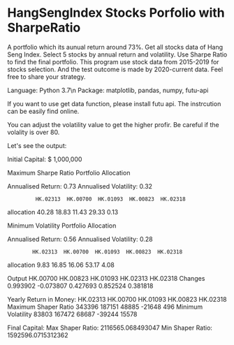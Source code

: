 # HangSengIndex Stocks Porfolio with SharpeRatio
 A portfolio which its aunual return around 73%. Get all stocks data of Hang Seng Index. Select 5 stocks by annual return and volatility. Use Sharpe Ratio to find the final portfolio. This program use stock data from 2015-2019 for stocks selection. And the test outcome is made by 2020-current data. Feel free to share your strategy. 
 
 Language: Python 3.7\n
 Package: matplotlib,
          pandas,
          numpy,
          futu-api


If you want to use get data function, please install futu api. The instrcution can be easily find online.

You can adjust the volatility value to get the higher profir. Be careful if the volality is over 80.

Let's see the output:

Initial Capital: $ 1,000,000 

Maximum Sharpe Ratio Portfolio Allocation

Annualised Return: 0.73
Annualised Volatility: 0.32


             HK.02313  HK.00700  HK.01093  HK.00823  HK.02318
allocation     40.28     18.83     11.43     29.33      0.13 


Minimum Volatility Portfolio Allocation

Annualised Return: 0.56
Annualised Volatility: 0.28


            HK.02313  HK.00700  HK.01093  HK.00823  HK.02318
allocation      9.83     16.85     16.06     53.17      4.08


Output
         HK.00700  HK.00823  HK.01093  HK.02313  HK.02318
Changes  0.993902 -0.073807  0.427693  0.852524  0.381818


Yearly Return in Money:
                      HK.02313  HK.00700  HK.01093  HK.00823  HK.02318
Maximum Shaper Ratio    343396    187151     48885    -21648       496
Minimum Volatility       83803    167472     68687    -39244     15578

Final Capital:
Max Shaper Ratio: 2116565.068493047
Min Shaper Ratio: 1592596.0715312362

